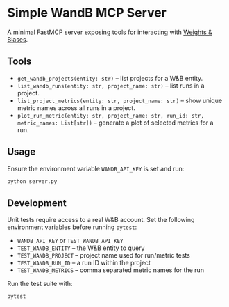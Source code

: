 # Simple WandB MCP Server

A minimal FastMCP server exposing tools for interacting with
[Weights & Biases](https://wandb.ai/).

## Tools

- `get_wandb_projects(entity: str)` – list projects for a W&B entity.
- `list_wandb_runs(entity: str, project_name: str)` – list runs in a project.
- `list_project_metrics(entity: str, project_name: str)` – show unique metric names
  across all runs in a project.
- `plot_run_metric(entity: str, project_name: str, run_id: str, metric_names: List[str])`
  – generate a plot of selected metrics for a run.

## Usage

Ensure the environment variable `WANDB_API_KEY` is set and run:

```bash
python server.py
```

## Development

Unit tests require access to a real W&B account. Set the following environment
variables before running `pytest`:

- `WANDB_API_KEY` or `TEST_WANDB_API_KEY`
- `TEST_WANDB_ENTITY` – the W&B entity to query
- `TEST_WANDB_PROJECT` – project name used for run/metric tests
- `TEST_WANDB_RUN_ID` – a run ID within the project
- `TEST_WANDB_METRICS` – comma separated metric names for the run

Run the test suite with:

```bash
pytest
```
